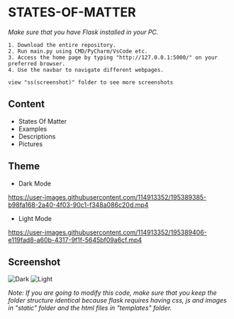 # STATES-OF-MATTER

   *Make sure that you have Flask installed in your PC.*
 
    1. Download the entire repository.
    2. Run main.py using CMD/PyCharm/VsCode etc.
    3. Access the home page by typing "http://127.0.0.1:5000/" on your preferred browser.
    4. Use the navbar to navigate different webpages.
    
    view "ss(screenshot)" folder to see more screenshots
  
Content
-------
* States Of Matter
* Examples
* Descriptions
* Pictures

Theme
-----
* Dark Mode 


https://user-images.githubusercontent.com/114913352/195389385-b98fa168-2a40-4f03-90c1-f348a086c20d.mp4


* Light Mode 

https://user-images.githubusercontent.com/114913352/195389406-e119fad8-a60b-4317-9f1f-5645bf09a6cf.mp4

Screenshot
----------
![Dark](https://user-images.githubusercontent.com/114913352/195397152-36e84fc0-8338-4fa0-9f9f-9be7e2afc367.png)
![Light](https://user-images.githubusercontent.com/114913352/195397182-2aa09552-ac64-4157-8cd0-9abc1bfe3246.png)

*Note: If you are going to modify this code, make sure that you keep the folder structure identical because flask requires having css, js and images in "static" folder and the html files in "templates" folder.*

